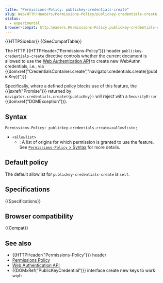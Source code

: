 ```yaml
---
title: "Permissions-Policy: publickey-credentials-create"
slug: Web/HTTP/Headers/Permissions-Policy/publickey-credentials-create
status:
  - experimental
browser-compat: http.headers.Permissions-Policy.publickey-credentials-create
---
```


{{HTTPSidebar}} {{SeeCompatTable}}

The HTTP {{HTTPHeader("Permissions-Policy")}} header `publickey-credentials-create` directive controls whether the current document is allowed to use the [Web Authentication API](/en-US/docs/Web/API/Web_Authentication_API) to create new WebAuthn credentials, i.e., via {{domxref("CredentialsContainer.create","navigator.credentials.create({publicKey})")}}.

Specifically, where a defined policy blocks use of this feature, the {{jsxref("Promise")}} returned by `navigator.credentials.create({publicKey})` will reject with a `SecurityError` {{domxref("DOMException")}}.

## Syntax

```http
Permissions-Policy: publickey-credentials-create=<allowlist>;
```

- `<allowlist>`
  - : A list of origins for which permission is granted to use the feature. See [`Permissions-Policy` > Syntax](/en-US/docs/Web/HTTP/Headers/Permissions-Policy#syntax) for more details.

## Default policy

The default allowlist for `publickey-credentials-create` is `self`.

## Specifications

{{Specifications}}

## Browser compatibility

{{Compat}}

## See also

- {{HTTPHeader("Permissions-Policy")}} header
- [Permissions Policy](/en-US/docs/Web/HTTP/Permissions_Policy)
- [Web Authentication API](/en-US/docs/Web/API/Web_Authentication_API)
- {{DOMxRef("PublicKeyCredential")}} interface create new keys to work wiyh

